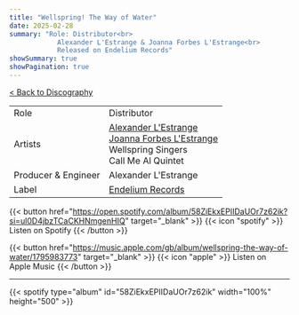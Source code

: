 ```yaml
---
title: "Wellspring! The Way of Water"
date: 2025-02-28
summary: "Role: Distributor<br>
            Alexander L'Estrange & Joanna Forbes L'Estrange<br>
            Released on Endelium Records"
showSummary: true
showPagination: true
---
```

[< Back to Discography](/discography)

| | |
|-|-|
|Role|Distributor|
|Artists|[Alexander L'Estrange](https://www.alexanderlestrange.com/)<br>[Joanna Forbes L'Estrange](https://www.joannaforbeslestrange.com/)<br>Wellspring Singers<br>Call Me Al Quintet|
|Producer & Engineer|Alexander L'Estrange|
|Label|[Endelium Records](https://endelium.com)|

{{< button href="https://open.spotify.com/album/58ZiEkxEPIIDaUOr7z62ik?si=ul0D4jbzTCaCKHNmgenHIQ" target="_blank" >}}
{{< icon "spotify" >}} Listen on Spotify
{{< /button >}}

{{< button href="https://music.apple.com/gb/album/wellspring-the-way-of-water/1795983773" target="_blank" >}}
{{< icon "apple" >}} Listen on Apple Music
{{< /button >}}

---

{{< spotify type="album" id="58ZiEkxEPIIDaUOr7z62ik" width="100%" height="500" >}}

